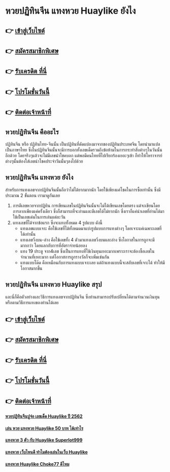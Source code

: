 # หวยปฏิทินจีน แทงหวย Huaylike ยังไง

## 👉 [เข้าสู่เว็บไซต์](https://bit.ly/3xszsOi)
## 👉 [สมัครสมาชิกพิเศษ](https://bit.ly/3Ug4zXu)
## 👉 [รับเครดิต ที่นี่](https://bit.ly/3Ug4zXu)
## 👉 [โปรโมชั่นวันนี้](https://bit.ly/3Ug4zXu)
## 👉 [ติดต่อเจ้าหน้าที่](https://bit.ly/3Ug4zXu)

## หวยปฏิทินจีน คืออะไร
ปฏิทินจีน หรือ ปฏิทินไทย-จีนนั้น เป็นปฏิทินที่ดัดแปลงมาจากของปฏิทินประเทศจีน โดยนำมาแปลเป็นภาษาไทย ซึ่งในปฏิทินจีนนั้นจะมีการบอกทั้งเลขเด็ดรวมถึงข้อห้ามในการกระทำสิ่งต่างๆในวันนั้นอีกด้วย โดยจริงๆแล้วจะไม่มีเลขนำโชคบอก แต่พอมีคนไทยที่ไปเรียกร้องเยอะๆเข้า ก็ทำให้โหราจารย์ต่างๆนั้นต้องใส่เลขนำโชคประจำวันนั้นๆลงไปด้วย

## หวยปฏิทินจีน แทงหวย ยังไง
สำหรับการแทงเลขจากปฏิทินจีนนั้นถือว่าไม่ได้ยากมากนัก โดยใช้เพียงแค่โชคในการซื้อเท่านั้น ซึ่งมีประมาณ 2 ขั้นตอน เรามาดูกันเลย
1. การตีเลขหวยจากปฏิทิน การเขียนเลขในปฏิทินจีนนั้นจะไม่ได้เขียนเลขโดยตรง แต่จะเขียนโดยการลากเพียงแค่ครั้งเดียว ซึ่งก็สามารถที่จะอ่านและตีเลขได้ไม่ยากนัก ซึ่งเราก็แค่นำเลขที่อ่านได้มาใช้เป็นเลขเด่นในการเล่นแต่ละวัน
2. แทงเลขที่ได้จากข้อแรก ซึ่งจะแทงทั้งหมด 4 รูปแบบ ดังนี้
	- แทงเลขแบบเจาะ คือใช้เลขที่ได้ทั้งหมดมาแบ่งรูปแบบการแทงต่างๆ โดยเจาะแค่เฉพาะเลขที่ได้เท่านั้น
	- แทงเลขวิ่งบน-ล่าง คือใช้เลขทั้ง 4 ตัวมาแทงเลขวิ่งบนและล่าง ซึ่งโอกาสในการถูกจะมีมากกว่า โดยแลกกับการที่อัตราจ่ายน้อยลง
	- แทง 19 ประตู จาก4เลข ซึ่งเป็นการแทงที่ใช้เงินทุนเยอะมากเพราะเราจะต้องซื้อเลขในจำนวนที่เยอะมาก แต่โอกาสการถูกรางวัลก็จะเพิ่มเช่นกัน
	- แทงแบบโต๊ด คือเหมือนกับการแทงแบบเจาะเลย แต่ถ้าแทงแบบนี้จะสลับเลขที่เจาะได้ ทำให้มีโอกาสมากขึ้น

## หวยปฏิทินจีน แทงหวย Huaylike สรุป
และนี่ก็คือตัวอย่างและวิธีการแทงเลขจากปฏิทินจีน ซึ่งท่านสามารถปรับเปลี่ยนได้ตามจำนวนเงินทุนหรือตามวิธีการแทงของท่านได้เลย

## 👉 [เข้าสู่เว็บไซต์](https://bit.ly/3xszsOi)
## 👉 [สมัครสมาชิกพิเศษ](https://bit.ly/3Ug4zXu)
## 👉 [รับเครดิต ที่นี่](https://bit.ly/3Ug4zXu)
## 👉 [โปรโมชั่นวันนี้](https://bit.ly/3Ug4zXu)
## 👉 [ติดต่อเจ้าหน้าที่](https://bit.ly/3Ug4zXu)

#### [หวยปฏิทินจีนปูจ๋อ เลขเด็ด Huaylike ปี 2562](https://atom.io/themes/หวยปฏิทินจีนปูจ๋อ%20เลขเด็ด%20Huaylike%20ปี%202562)
#### [เล่น หวย แทงหวย Huaylike 50 บาท ได้เท่าไร](https://atom.io/themes/เล่น%20หวย%20แทงหวย%20Huaylike%2050%20บาท%20ได้เท่าไร)
#### [แทงหวย 3 ตัว กับ Huaylike Superlot999](https://atom.io/themes/แทงหวย%203%20ตัว%20กับ%20Huaylike%20Superlot999)
#### [แทงหวย เว็บไหนดี ทำไมต้องเล่นในเว็บ Huaylike](https://atom.io/themes/แทงหวย%20เว็บไหนดี%20ทำไมต้องเล่นในเว็บ%20Huaylike)
#### [แทงหวย Huaylike Choke77 ดีไหม](https://atom.io/themes/แทงหวย%20Huaylike%20Choke77%20ดีไหม)